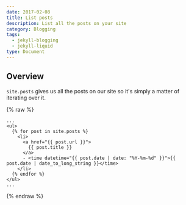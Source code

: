 ```yaml
---
date: 2017-02-08
title: List posts
description: List all the posts on your site
category: Blogging
tags:
  - jekyll-blogging
  - jekyll-liquid
type: Document
---
```

## Overview

`site.posts` gives us all the posts on our site so it's simply a matter of iterating over it.

{% raw %}
~~~liquid
...
<ul>
  {% for post in site.posts %}
    <li>
      <a href="{{ post.url }}">
        {{ post.title }}
      </a>
      - <time datetime="{{ post.date | date: "%Y-%m-%d" }}">{{ post.date | date_to_long_string }}</time>
    </li>
  {% endfor %}
</ul>
...
~~~
{% endraw %}
